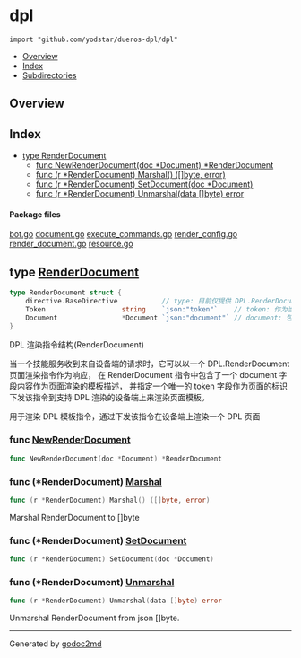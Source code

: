 

# dpl
`import "github.com/yodstar/dueros-dpl/dpl"`

* [Overview](#pkg-overview)
* [Index](#pkg-index)
* [Subdirectories](#pkg-subdirectories)

## <a name="pkg-overview">Overview</a>



## <a name="pkg-index">Index</a>
* [type RenderDocument](#RenderDocument)
  * [func NewRenderDocument(doc *Document) *RenderDocument](#NewRenderDocument)
  * [func (r *RenderDocument) Marshal() ([]byte, error)](#RenderDocument.Marshal)
  * [func (r *RenderDocument) SetDocument(doc *Document)](#RenderDocument.SetDocument)
  * [func (r *RenderDocument) Unmarshal(data []byte) error](#RenderDocument.Unmarshal)


#### <a name="pkg-files">Package files</a>
[bot.go](/src/github.com/yodstar/dueros-dpl/dpl/bot.go) [document.go](/src/github.com/yodstar/dueros-dpl/dpl/document.go) [execute_commands.go](/src/github.com/yodstar/dueros-dpl/dpl/execute_commands.go) [render_config.go](/src/github.com/yodstar/dueros-dpl/dpl/render_config.go) [render_document.go](/src/github.com/yodstar/dueros-dpl/dpl/render_document.go) [resource.go](/src/github.com/yodstar/dueros-dpl/dpl/resource.go) 






## <a name="RenderDocument">type</a> [RenderDocument](/src/target/render_document.go?s=620:1037#L16)
``` go
type RenderDocument struct {
    directive.BaseDirective           // type: 目前仅提供 DPL.RenderDocument 作为页面的渲染模板指令
    Token                   string    `json:"token"`    // token: 作为当前页面渲染指令在页面渲染后的唯一标识
    Document                *Document `json:"document"` // document: 包含渲染环境、指定渲染页面的 document 协议内容数据对象
}

```
DPL 渲染指令结构(RenderDocument)

当一个技能服务收到来自设备端的请求时，它可以以一个 DPL.RenderDocument 页面渲染指令作为响应，
在 RenderDocument 指令中包含了一个 document 字段内容作为页面渲染的模板描述，
并指定一个唯一的 token 字段作为页面的标识下发该指令到支持 DPL 渲染的设备端上来渲染页面模板。

用于渲染 DPL 模板指令，通过下发该指令在设备端上渲染一个 DPL 页面







### <a name="NewRenderDocument">func</a> [NewRenderDocument](/src/target/render_document.go?s=1383:1436#L36)
``` go
func NewRenderDocument(doc *Document) *RenderDocument
```




### <a name="RenderDocument.Marshal">func</a> (\*RenderDocument) [Marshal](/src/target/render_document.go?s=1220:1270#L28)
``` go
func (r *RenderDocument) Marshal() ([]byte, error)
```
Marshal RenderDocument to []byte




### <a name="RenderDocument.SetDocument">func</a> (\*RenderDocument) [SetDocument](/src/target/render_document.go?s=1304:1355#L32)
``` go
func (r *RenderDocument) SetDocument(doc *Document)
```



### <a name="RenderDocument.Unmarshal">func</a> (\*RenderDocument) [Unmarshal](/src/target/render_document.go?s=1088:1141#L23)
``` go
func (r *RenderDocument) Unmarshal(data []byte) error
```
Unmarshal RenderDocument from json []byte.








- - -
Generated by [godoc2md](http://godoc.org/github.com/davecheney/godoc2md)
